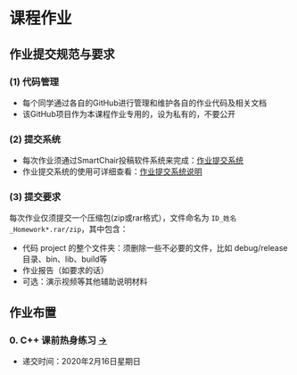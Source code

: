 # 课程作业

## 作业提交规范与要求

### (1) 代码管理
- 每个同学通过各自的GitHub进行管理和维护各自的作业代码及相关文档
- 该GitHub项目作为本课程作业专用的，设为私有的，不要公开

### (2) 提交系统
- 每次作业须通过SmartChair投稿软件系统来完成：[作业提交系统](http://www.smartchair.org/CG2020)
- 作业提交系统的使用可详细查看：[作业提交系统说明](https://pan.baidu.com/s/1Gd68C2DZXq4j9wevW_IG_Q)

### (3) 提交要求
每次作业仅须提交一个压缩包(zip或rar格式），文件命名为 `ID_姓名_Homework*.rar/zip`，其中包含：
- 代码 project 的整个文件夹：须删除一些不必要的文件，比如 debug/release目录、bin、lib、build等
- 作业报告（如要求的话）
- 可选：演示视频等其他辅助说明材料

## 作业布置

### 0. C++ 课前热身练习 [->](0_CppPratices/) 

- 递交时间：2020年2月16日星期日
